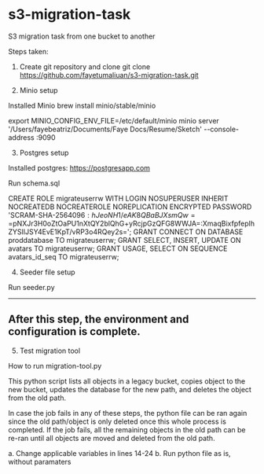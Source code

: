 # s3-migration-task
S3 migration task from one bucket to another


Steps taken:

1. Create git repository and clone
git clone https://github.com/fayetumaliuan/s3-migration-task.git

2. Minio setup

Installed Minio
brew install minio/stable/minio

export MINIO_CONFIG_ENV_FILE=/etc/default/minio
minio server '/Users/fayebeatriz/Documents/Faye Docs/Resume/Sketch' --console-address :9090

3. Postgres setup

Installed postgres: https://postgresapp.com

Run schema.sql

CREATE ROLE migrateuserrw WITH
  LOGIN
  NOSUPERUSER
  INHERIT
  NOCREATEDB
  NOCREATEROLE
  NOREPLICATION
  ENCRYPTED PASSWORD 'SCRAM-SHA-256$4096:hJeoNH1/eAK8QBaBJXsmQw==$pNXJr3H0oZtOaPU1nXtQY2blQhG+yRcjpGzQFG8WWJA=:XmaqBixfpfeplhZYSIlJSY4EvE1KpT/vRP3o4RQey2s=';
GRANT CONNECT ON DATABASE proddatabase TO migrateuserrw;
GRANT SELECT, INSERT, UPDATE ON avatars TO migrateuserrw;
GRANT USAGE, SELECT ON SEQUENCE avatars_id_seq TO migrateuserrw;

4. Seeder file setup

Run seeder.py 

---------------------------------------------------------------
After this step, the environment and configuration is complete.
---------------------------------------------------------------

5. Test migration tool

How to run migration-tool.py

This python script lists all objects in a legacy bucket, copies object to the new bucket, updates the database for the new path, and deletes the object from the old path. 

In case the job fails in any of these steps, the python file can be ran again since the old path/object is only deleted once this whole process is completed. If the job fails, all the remaining objects in the old path can be re-ran until all objects are moved and deleted from the old path. 

a. Change applicable variables in lines 14-24
b. Run python file as is, without paramaters


